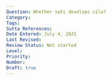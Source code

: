 ```yaml
---
Question: Whether sati develops sīla?
Category:
Tags:
Sutta References:
Date Entered: July 4, 2025
Last Revised:
Review Status: Not started
Level: 
Priority: 
Number: 
Draft: true
---
```

